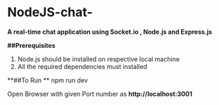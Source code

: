 # NodeJS-chat-
**A real-time chat application using Socket.io , Node.js and Express.js**

**##Prerequisites** 
1. Node.js should be installed on respective local machine 
2. All the required dependencies must installed 

**##To Run **
npm run dev 

Open Browser with given Port number as **http://localhost:3001**








